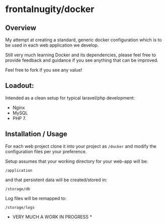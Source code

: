 # frontalnugity/docker

## Overview

My attempt at creating a standard, generic docker configuration which is to be used in each web application we develop.

Still very  much learning Docker and its dependencies, please feel free to provide feedback and guidance if you see anything that can be improved.

Feel free to fork if you see any value!

## Loadout:

Intended as a clean setup for typical laravel/php development:

- Nginx
- MySQL
- PHP 7.

## Installation / Usage

For each web project clone it into your project as `/docker` and modify the configuration files per your preference.

Setup assumes that your working directory for your web-app will be:

`/application`

and that persistent data will be created/stored in:

`/storage/db`

Log files will be remapped to:

`/storage/logs`

* VERY MUCH A WORK IN PROGRESS *



